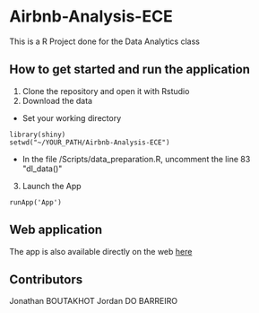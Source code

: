 # Airbnb-Analysis-ECE

This is a R Project done for the Data Analytics class

## How to get started and run the application

1. Clone the repository and open it with Rstudio
2. Download the data
  * Set your working directory
```
library(shiny)
setwd("~/YOUR_PATH/Airbnb-Analysis-ECE")
```
  * In the file /Scripts/data_preparation.R, uncomment the line 83 "dl_data()"
3. Launch the App 
```
runApp('App')
```

## Web application

The app is also available directly on the web [here](https://jdobarreiro.shinyapps.io/Airbnb-Analysis-ECE/)

## Contributors

Jonathan BOUTAKHOT
Jordan DO BARREIRO
